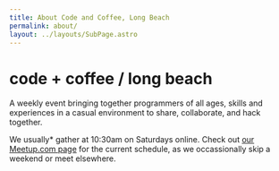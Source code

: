 ```yaml
---
title: About Code and Coffee, Long Beach
permalink: about/
layout: ../layouts/SubPage.astro
---
```


# code + coffee / long beach

A weekly event bringing together programmers of all ages, skills and experiences in a casual environment to share, collaborate, and hack together.

We usually* gather at 10:30am on Saturdays online. Check out <a href="https://www.meetup.com/code-and-coffee-long-beach/">our Meetup.com page</a> for the current schedule, as we occassionally skip a weekend or meet elsewhere.
